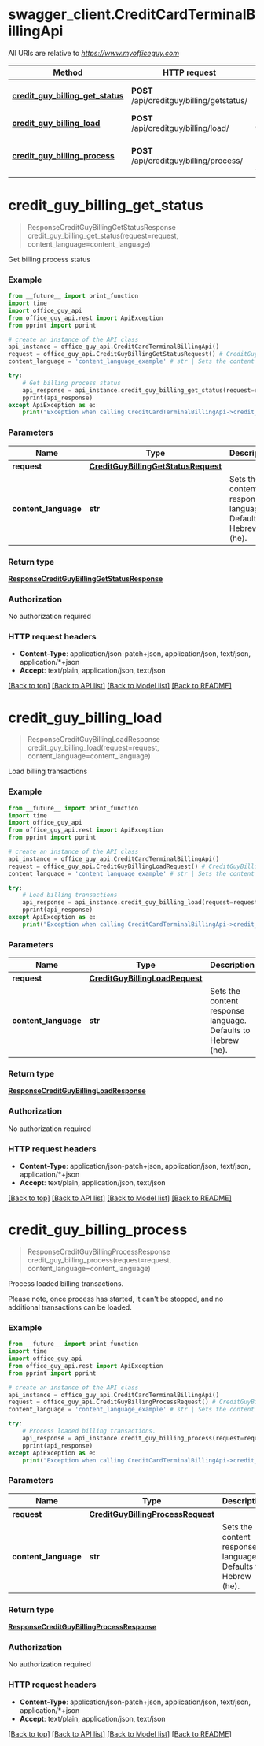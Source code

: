 # swagger_client.CreditCardTerminalBillingApi

All URIs are relative to *https://www.myofficeguy.com*

Method | HTTP request | Description
------------- | ------------- | -------------
[**credit_guy_billing_get_status**](CreditCardTerminalBillingApi.md#credit_guy_billing_get_status) | **POST** /api/creditguy/billing/getstatus/ | Get billing process status
[**credit_guy_billing_load**](CreditCardTerminalBillingApi.md#credit_guy_billing_load) | **POST** /api/creditguy/billing/load/ | Load billing transactions
[**credit_guy_billing_process**](CreditCardTerminalBillingApi.md#credit_guy_billing_process) | **POST** /api/creditguy/billing/process/ | Process loaded billing transactions.


# **credit_guy_billing_get_status**
> ResponseCreditGuyBillingGetStatusResponse credit_guy_billing_get_status(request=request, content_language=content_language)

Get billing process status

### Example
```python
from __future__ import print_function
import time
import office_guy_api
from office_guy_api.rest import ApiException
from pprint import pprint

# create an instance of the API class
api_instance = office_guy_api.CreditCardTerminalBillingApi()
request = office_guy_api.CreditGuyBillingGetStatusRequest() # CreditGuyBillingGetStatusRequest |  (optional)
content_language = 'content_language_example' # str | Sets the content response language. Defaults to Hebrew (he). (optional)

try:
    # Get billing process status
    api_response = api_instance.credit_guy_billing_get_status(request=request, content_language=content_language)
    pprint(api_response)
except ApiException as e:
    print("Exception when calling CreditCardTerminalBillingApi->credit_guy_billing_get_status: %s\n" % e)
```

### Parameters

Name | Type | Description  | Notes
------------- | ------------- | ------------- | -------------
 **request** | [**CreditGuyBillingGetStatusRequest**](CreditGuyBillingGetStatusRequest.md)|  | [optional] 
 **content_language** | **str**| Sets the content response language. Defaults to Hebrew (he). | [optional] 

### Return type

[**ResponseCreditGuyBillingGetStatusResponse**](ResponseCreditGuyBillingGetStatusResponse.md)

### Authorization

No authorization required

### HTTP request headers

 - **Content-Type**: application/json-patch+json, application/json, text/json, application/*+json
 - **Accept**: text/plain, application/json, text/json

[[Back to top]](#) [[Back to API list]](../README.md#documentation-for-api-endpoints) [[Back to Model list]](../README.md#documentation-for-models) [[Back to README]](../README.md)

# **credit_guy_billing_load**
> ResponseCreditGuyBillingLoadResponse credit_guy_billing_load(request=request, content_language=content_language)

Load billing transactions

### Example
```python
from __future__ import print_function
import time
import office_guy_api
from office_guy_api.rest import ApiException
from pprint import pprint

# create an instance of the API class
api_instance = office_guy_api.CreditCardTerminalBillingApi()
request = office_guy_api.CreditGuyBillingLoadRequest() # CreditGuyBillingLoadRequest |  (optional)
content_language = 'content_language_example' # str | Sets the content response language. Defaults to Hebrew (he). (optional)

try:
    # Load billing transactions
    api_response = api_instance.credit_guy_billing_load(request=request, content_language=content_language)
    pprint(api_response)
except ApiException as e:
    print("Exception when calling CreditCardTerminalBillingApi->credit_guy_billing_load: %s\n" % e)
```

### Parameters

Name | Type | Description  | Notes
------------- | ------------- | ------------- | -------------
 **request** | [**CreditGuyBillingLoadRequest**](CreditGuyBillingLoadRequest.md)|  | [optional] 
 **content_language** | **str**| Sets the content response language. Defaults to Hebrew (he). | [optional] 

### Return type

[**ResponseCreditGuyBillingLoadResponse**](ResponseCreditGuyBillingLoadResponse.md)

### Authorization

No authorization required

### HTTP request headers

 - **Content-Type**: application/json-patch+json, application/json, text/json, application/*+json
 - **Accept**: text/plain, application/json, text/json

[[Back to top]](#) [[Back to API list]](../README.md#documentation-for-api-endpoints) [[Back to Model list]](../README.md#documentation-for-models) [[Back to README]](../README.md)

# **credit_guy_billing_process**
> ResponseCreditGuyBillingProcessResponse credit_guy_billing_process(request=request, content_language=content_language)

Process loaded billing transactions.

Please note, once process has started, it can't be stopped, and no additional transactions can be loaded.

### Example
```python
from __future__ import print_function
import time
import office_guy_api
from office_guy_api.rest import ApiException
from pprint import pprint

# create an instance of the API class
api_instance = office_guy_api.CreditCardTerminalBillingApi()
request = office_guy_api.CreditGuyBillingProcessRequest() # CreditGuyBillingProcessRequest |  (optional)
content_language = 'content_language_example' # str | Sets the content response language. Defaults to Hebrew (he). (optional)

try:
    # Process loaded billing transactions.
    api_response = api_instance.credit_guy_billing_process(request=request, content_language=content_language)
    pprint(api_response)
except ApiException as e:
    print("Exception when calling CreditCardTerminalBillingApi->credit_guy_billing_process: %s\n" % e)
```

### Parameters

Name | Type | Description  | Notes
------------- | ------------- | ------------- | -------------
 **request** | [**CreditGuyBillingProcessRequest**](CreditGuyBillingProcessRequest.md)|  | [optional] 
 **content_language** | **str**| Sets the content response language. Defaults to Hebrew (he). | [optional] 

### Return type

[**ResponseCreditGuyBillingProcessResponse**](ResponseCreditGuyBillingProcessResponse.md)

### Authorization

No authorization required

### HTTP request headers

 - **Content-Type**: application/json-patch+json, application/json, text/json, application/*+json
 - **Accept**: text/plain, application/json, text/json

[[Back to top]](#) [[Back to API list]](../README.md#documentation-for-api-endpoints) [[Back to Model list]](../README.md#documentation-for-models) [[Back to README]](../README.md)

